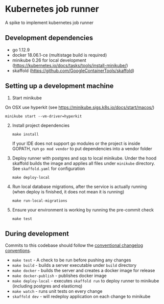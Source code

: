 # Kubernetes job runner

A spike to implement kubernetes job runner

## Development dependencies

- go 1.12.9
- docker 18.06.1-ce (multistage build is required)
- minikube 0.26 for local development (https://kubernetes.io/docs/tasks/tools/install-minikube/)
- skaffold (https://github.com/GoogleContainerTools/skaffold)

## Setting up a development machine

1. Start minikube

On OSX use hyperkit (see https://minikube.sigs.k8s.io/docs/start/macos/)

```
minikube start --vm-driver=hyperkit
```

2. Install project dependencies

    ```
    make install
    ```

    If your IDE does not support go modules or the project is inside GOPATH, run `go mod vendor` to put dependencies into a vendor folder


3. Deploy runner with postgres and sqs to local minikube. Under the hood skaffold builds the image and applies all files under `minikube` directory.
See `skaffold.yaml` for configuration

    ```
    make deploy-local
    ```

4. Run local database migrations, after the service is actually running (when deploy is finished, it does not mean it is running)

    ```
    make run-local-migrations
    ```

5. Ensure your environment is working by running the pre-commit check

    ```
    make test
    ```

## During development

Commits to this codebase should follow the [conventional changelog conventions](https://github.com/bcoe/conventional-changelog-standard/blob/master/convention.md).

- `make test` - A check to be run before pushing any changes
- `make build` - builds a server executable under `build` directory
- `make docker` - builds the server and creates a docker image for release
- `make docker-publish` - publishes docker image
- `make deploy-local` - executes `skaffold run` to deploy runner to minikube (including postgres and elasticmq)
- `make watch` - runs unit tests on every change
- `skaffold dev` - will redeploy application on each change to minikube
